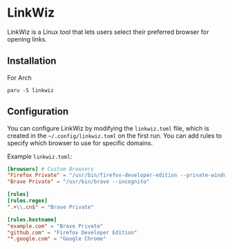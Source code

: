 # LinkWiz

LinkWiz is a Linux tool that lets users select their preferred browser for opening links.

## Installation
For Arch
```
paru -S linkwiz
```

## Configuration

You can configure LinkWiz by modifying the `linkwiz.toml` file, which is created in the `~/.config/linkwiz.toml` on the first run. You can add rules to specify which browser to use for specific domains.

Example `linkwiz.toml`:
```toml
[browsers] # Custom Browsers
"Firefox Private" = "/usr/bin/firefox-developer-edition --private-window"
"Brave Private" = "/usr/bin/brave --incognito"

[rules]
[rules.regex]
".+\\.cn$" = "Brave Private"

[rules.hostname]
"example.com" = "Brave Private"
"github.com" = "Firefox Developer Edition"
"*.google.com" = "Google Chrome"
```
